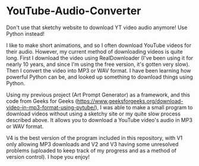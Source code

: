 # YouTube-Audio-Converter
Don't use that sketchy website to download YT video audio anymore! Use Python instead!


I like to make short animations, and so I often download YouTube videos for their audio. However, my current method of downloading videos is quite long. First I download the video using RealDownloader (I've been using it for nearly 10 years, and since I'm using the free version, it's gotten very slow). Then I convert the video into MP3 or WAV format. I have been learning how powerful Python can be, and looked up something to download things using Python.

Using my previous project (Art Prompt Generator) as a framework, and this code from Geeks for Geeks (https://www.geeksforgeeks.org/download-video-in-mp3-format-using-pytube/), I was able to make a small program to download videos without using a sketchy site or my quite slow process described above. It allows you to download a YouTube video's audio in MP3 or WAV format.

V4 is the best version of the program included in this repository, with V1 only allowing MP3 downloads and V2 and V3 having some unresolved problems (uploaded to keep track of my progress and as a method of version control). I hope you enjoy!




